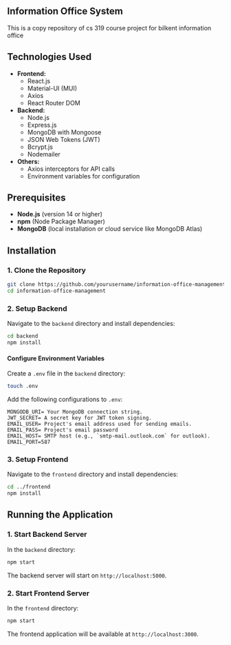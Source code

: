 ## Information Office System
This is a copy repository of cs 319 course project for bilkent information office
## Technologies Used

- **Frontend:**
  - React.js
  - Material-UI (MUI)
  - Axios
  - React Router DOM
- **Backend:**
  - Node.js
  - Express.js
  - MongoDB with Mongoose
  - JSON Web Tokens (JWT)
  - Bcrypt.js
  - Nodemailer
- **Others:**
  - Axios interceptors for API calls
  - Environment variables for configuration

## Prerequisites

- **Node.js** (version 14 or higher)
- **npm** (Node Package Manager)
- **MongoDB** (local installation or cloud service like MongoDB Atlas)

## Installation

### 1. Clone the Repository

```bash
git clone https://github.com/yourusername/information-office-management.git
cd information-office-management
```

### 2. Setup Backend

Navigate to the `backend` directory and install dependencies:

```bash
cd backend
npm install
```

#### Configure Environment Variables

Create a `.env` file in the `backend` directory:

```bash
touch .env
```

Add the following configurations to `.env`:

```env
MONGODB_URI= Your MongoDB connection string.
JWT_SECRET= A secret key for JWT token signing.
EMAIL_USER= Project's email address used for sending emails.
EMAIL_PASS= Project's email password
EMAIL_HOST= SMTP host (e.g., `smtp-mail.outlook.com` for outlook).
EMAIL_PORT=587
```

### 3. Setup Frontend

Navigate to the `frontend` directory and install dependencies:

```bash
cd ../frontend
npm install
```

## Running the Application

### 1. Start Backend Server

In the `backend` directory:

```bash
npm start
```

The backend server will start on `http://localhost:5000`.

### 2. Start Frontend Server

In the `frontend` directory:

```bash
npm start
```

The frontend application will be available at `http://localhost:3000`.
